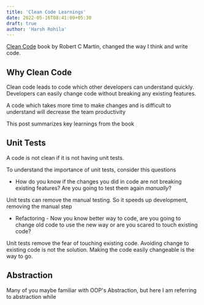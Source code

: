 ```yaml
---
title: 'Clean Code Learnings'
date: 2022-05-16T08:41:09+05:30
draft: true
author: 'Harsh Rohila'
---
```


[Clean Code](https://www.amazon.in/Clean-Code-Robert-C-Martin/dp/8131773388) book by Robert C Martin, changed the way I think and write code.

## Why Clean Code

Clean code leads to code which other developers can understand quickly. Developers can easily change code without breaking any existing features.

A code which takes more time to make changes and is difficult to understand will decrease the team productivity

This post summarizes key learnings from the book

## Unit Tests

A code is not clean if it is not having unit tests.

To understand the importance of unit tests, consider this questions

- How do you know if the changes you did in code are not breaking existing features? Are you going to test them again _manually_?

Unit tests can remove the manual testing. So it speeds up development, removing the manual step

- Refactoring - Now you know better way to code, are you going to change old code to use the new way or are you scared to touch existing code?

Unit tests remove the fear of touching existing code. Avoiding change to existing code is not the solution. Making the code easily changeable is the way to go.

## Abstraction

Many of you maybe familiar with OOP's Abstraction, but here I am referring to abstraction while
